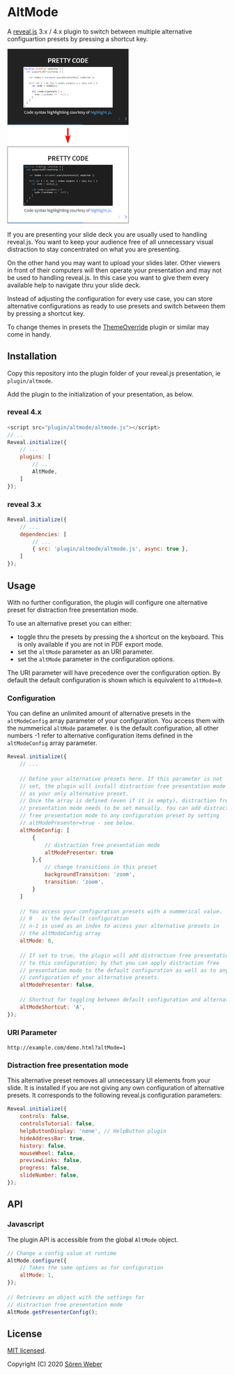 # AltMode

A [reveal.js](https://github.com/hakimel/reveal.js/)  3.x / 4.x plugin to switch between multiple alternative configuartion presets by pressing a shortcut key.

<img style="border: 1px solid gray" src="screenshot-night.png" width="55%">

<img src="arrow.png" width="55%">

<img style="border: 1px solid gray" src="screenshot-day.png" width="55%">

If you are presenting your slide deck you are usually used to handling reveal.js. You want to keep your audience free of all unnecessary visual distraction to stay concentrated on what you are presenting.

On the other hand you may want to upload your slides later. Other viewers in front of their computers will then operate your presentation and may not be used to handling reveal.js. In this case you want to give them every available help to navigate thru your slide deck.

Instead of adjusting the configuration for every use case, you can store alternative configurations as ready to use presets and switch between them by pressing a shortcut key.

To change themes in presets the [ThemeOverride](https://github.com/McShelby/reveal-themeoverride) plugin or similar may come in handy.

## Installation

Copy this repository into the plugin folder of your reveal.js presentation, ie ```plugin/altmode```.

Add the plugin to the initialization of your presentation, as below.

### reveal 4.x

```javascript
<script src="plugin/altmode/altmode.js"></script>
// .. 
Reveal.initialize({
	// ...
	plugins: [
		// ..
		AltMode,
	]
});
```

### reveal 3.x

```javascript
Reveal.initialize({
	// ...
	dependencies: [
		// ...
		{ src: 'plugin/altmode/altmode.js', async: true },
	]
});
```

## Usage

With no further configuration, the plugin will configure one alternative preset for distraction free presentation mode.

To use an alternative preset you can either:

- toggle thru the presets by pressing the ```A``` shortcut on the keyboard. This is only available if you are not in PDF export mode.
- set the ```altMode``` parameter as an URI parameter.
- set the ```altMode``` parameter in the configuration options.

The URI parameter will have precedence over the configuration option. By default the default configuration is shown which is equivalent to ```altMode=0```.

### Configuration

You can define an unlimited amount of alternative presets in the ```altModeConfig``` array parameter of your configuration. You access them with the nummerical ```altMode``` parameter. ```0``` is the default configuration, all other numbers -1 refer to alternative configuration items defined in the ```altModeConfig``` array parameter.

```javascript
Reveal.initialize({
	// ...

	// Define your alternative presets here. If this parameter is not
	// set, the plugin will install distraction free presentation mode
	// as your only alternative preset.
	// Once the array is defined (even if it is empty), distraction free
	// presentation mode needs to be set manually. You can add distraction
	// free presentation mode to any configuration preset by setting
	// altModePresenter=true - see below.
	altModeConfig: [
		{
			// distraction free presentation mode
			altModePresenter: true
		},{
			// change transitions in this preset
			backgroundTransition: 'zoom',
			transition: 'zoom',
		}
	]

	// You access your configuration presets with a nummerical value.
	// 0   is the default configuration
	// n-1 is used as an index to access your alternative presets in
	// the altModeConfig array
	altMode: 0,

	// If set to true, the plugin will add distraction free presentation mode
	// to this configuration; by that you can apply distraction free
	// presentation mode to the default configuration as well as to any other
	// configuration of your alternative presets.
	altModePresenter: false,

	// Shortcut for toggling between default configuration and alternative presets
	altModeShortcut: 'A',
});
```

### URI Parameter

```
http://example.com/demo.html?altMode=1
```

### Distraction free presentation mode

This alternative preset removes all unnecessary UI elements from your slide. It is installed if you are not giving any own configuration of alternative presets. It corresponds to the following reveal.js configuration parameters:

```javascript
Reveal.initialize({
	controls: false,
	controlsTutorial: false,
	helpButtonDisplay: 'none', // HelpButton plugin
	hideAddressBar: true,
	history: false,
	mouseWheel: false,
	previewLinks: false,
	progress: false,
	slideNumber: false,
});
```

## API

### Javascript

The plugin API is accessible from the global ```AltMode``` object.

```javascript
// Change a config value at runtime
AltMode.configure({
	// Takes the same options as for configuration
	altMode: 1,
});

// Retrieves an object with the settings for
// distraction free presentation mode
AltMode.getPresenterConfig();
```

## License

[MIT licensed](https://en.wikipedia.org/wiki/MIT_License).

Copyright (C) 2020 [Sören Weber](https://soeren-weber.de)
